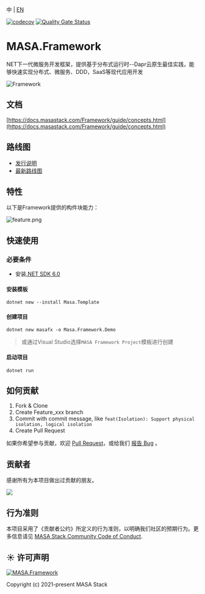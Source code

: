 ﻿﻿中 | [EN](README.md)

[![codecov](https://codecov.io/gh/masastack/MASA.Framework/branch/main/graph/badge.svg?token=87TPNHUHW2)](https://codecov.io/gh/masastack/MASA.Framework)
[![Quality Gate Status](https://sonarcloud.io/api/project_badges/measure?project=masastack_MASA.Framework&metric=alert_status)](https://sonarcloud.io/summary/new_code?id=masastack_MASA.Framework)

# MASA.Framework

NET下一代微服务开发框架，提供基于分布式运行时--Dapr云原生最佳实践，能够快速实现分布式、微服务、DDD，SaaS等现代应用开发

![Framework](https://s2.loli.net/2022/08/08/ZVT7De239abvYnw.png)



## 文档

[https://docs.masastack.com/Framework/guide/concepts.html](https://docs.masastack.com/Framework/guide/concepts.html)



## 路线图

* [发行说明](https://github.com/masastack/MASA.Framework/releases)
* [最新路线图](https://github.com/masastack/MASA.Framework/issues/101)



## 特性

以下是Framework提供的构件块能力：

![feature.png](https://s2.loli.net/2022/08/08/ELBPiYvSj6KwNg8.png)



## 快速使用

### 必要条件

* 安装[.NET SDK 6.0](https://dotnet.microsoft.com/zh-cn/download/dotnet/6.0)

#### 安装模板

``` shell
dotnet new --install Masa.Template
```

#### 创建项目

``` shell
dotnet new masafx -o Masa.Framework.Demo
```

> 或通过Visual Studio选择`MASA Framework Project`模板进行创建

#### 启动项目

``` shell
dotnet run
```



## 如何贡献

1. Fork & Clone
2. Create Feature_xxx branch
3. Commit with commit message, like `feat(Isolation): Support physical isolation, logical isolation`
4. Create Pull Request

如果你希望参与贡献，欢迎 [Pull Request](https://github.com/masastack/MASA.BuildingBlocks/pulls)，或给我们 [报告 Bug](https://github.com/masastack/MASA.BuildingBlocks/issues/new) 。



## 贡献者

感谢所有为本项目做出过贡献的朋友。

<a href="https://github.com/masastack/MASA.Framework/graphs/contributors">
    <img src="https://contrib.rocks/image?repo=masastack/MASA.Framework" />
</a>



## 行为准则

本项目采用了《贡献者公约》所定义的行为准则，以明确我们社区的预期行为。更多信息请见 [MASA Stack Community Code of Conduct](https://github.com/masastack/community/blob/main/CODE-OF-CONDUCT.md).



## ☀️ 许可声明

[![MASA.Framework](https://img.shields.io/badge/License-MIT-blue?style=flat-square)](/LICENSE.txt)

Copyright (c) 2021-present MASA Stack